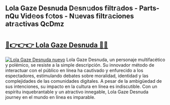 ## Lola Gaze Desnuda D𝚎sn𝚞dos filtr𝚊dos - Parts-nQu Vid𝚎os f𝚘tos - N𝚞evas filtr𝚊ciones atr𝚊ctivas QcDmz

# <h2><a href="http://mb0d5pa.tromn.icu/?c=Lola+Gaze+Desnuda">🔗👉👉👉 Lola Gaze Desnuda 🔗🔗</a></h2>

[![Lola Gaze Desnuda nuevo](https://i.imgur.com/pEAQMta.gif)](http://mb0d5pa.tromn.icu/?c=Lola+Gaze+Desnuda)
Lola Gaze Desnuda, un personaje multifacético y polémico, se resiste a la simple descripción. Su innovador método de interactuar con el público en línea ha cautivado y enfurecido a los espectadores, estimulando debates sobre moralidad, identidad y las complejidades de las comunidades digitales. A pesar de la ambigüedad de sus intenciones, su impacto en la cultura en línea es indiscutible. Con un espíritu inquebrantable y un atractivo innegable, Lola Gaze Desnuda journey en el mundo en línea es imparable.

